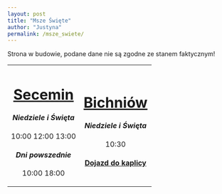 ```yaml
---
layout: post
title: "Msze Święte"
author: "Justyna"
permalink: /msze_swiete/
---
```

Strona w budowie, podane dane nie są zgodne ze stanem faktycznym!

  
  <table width="100%" cellspacing="0" cellpadding="0">
<tr>
     <td width="50%">
 <center> <u><h1> Secemin</h1></u>
  <i><h4>Niedziele i Święta</h4></i>
10:00
12:00
13:00


<i><h4> Dni powszednie</h4></i>
10:00
18:00
</ul> </center>
     </td>
     <td width="50%">
   <center><u><h1>Bichniów</h1></u>
     <i><h4>Niedziele i Święta</h4></i>
10:30
<h4> <a href="https://goo.gl/maps/LJid29AeSeT2">Dojazd do kaplicy</a></h4>
  </center>
     </td>
</tr>
</table>



